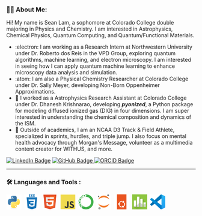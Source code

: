 ### 👨‍🔬 About Me:

Hi! My name is Sean Lam, a sophomore at Colorado College double majoring in Physics and Chemistry. I am interested in Astrophysics, Chemical Physics, Quantum Computing, and Quantum/Functional Materials.

- :electron: I am working as a Research Intern at Northwestern University under Dr. Roberto dos Reis in the VPD Group, exploring quantum algorithms, machine learning, and electron microscopy. I am interested in seeing how I can apply quantum machine learning to enhance microscopy data analysis and simulation.
- :atom: I am also a Physical Chemistry Researcher at Colorado College under Dr. Sally Meyer, developing Non-Born Oppenheimer Approximations.
- :telescope: I worked as a Astrophysics Research Assistant at Colorado College under Dr. Dhanesh Krishnarao, developing <i><b>pyonized</b></i>, a Python package for modeling diffused ionized gas (DIG) in four dimensions. I am super interested in understanding the chemical composition and dynamics of the ISM.
- :running_shirt_with_sash: Outside of academics, I am an NCAA D3 Track & Field Athlete, specialized in sprints, hurdles, and triple jump. I also focus on mental health advocacy through Morgan's Message, volunteer as a multimedia content creator for WITHUS, and more.

<div id="badges">
  <a href="https://www.linkedin.com/in/sean-d-lam/">
    <img src="https://img.shields.io/badge/LinkedIn-blue?style=for-the-badge&logo=linkedin&logoColor=white" alt="LinkedIn Badge"/></a>
  <a href="https://www.github.com/seanthelam/">
    <img src="https://img.shields.io/badge/GitHub-black?style=for-the-badge&logo=github&logoColor=white" alt="GitHub Badge"/>
  </a>
  <a href="https://orcid.org/0009-0009-6546-3501/">
    <img src="https://img.shields.io/badge/orcid-green?style=for-the-badge&logo=orcid&logoColor=white" alt="ORCID Badge"/>
  </a>
</div>

---

### :hammer_and_wrench: Languages and Tools :
<div>
  <img src="https://github.com/devicons/devicon/blob/master/icons/python/python-original.svg" title="Python" alt="Python" width="40" height="40"/>&nbsp;
  <img src="https://github.com/devicons/devicon/blob/master/icons/css3/css3-plain-wordmark.svg"  title="CSS3" alt="CSS" width="40" height="40"/>&nbsp;
  <img src="https://github.com/devicons/devicon/blob/master/icons/html5/html5-original.svg" title="HTML5" alt="HTML" width="40" height="40"/>&nbsp;
  <img src="https://github.com/devicons/devicon/blob/master/icons/javascript/javascript-original.svg" title="JavaScript" alt="JavaScript" width="40" height="40"/>&nbsp;
  <img src="https://github.com/devicons/devicon/blob/master/icons/anaconda/anaconda-original.svg" title="Anaconda" alt="Anaconda" width="40" height="40"/>&nbsp;
  <img src="https://github.com/devicons/devicon/blob/master/icons/jupyter/jupyter-original.svg" title="Jupyter Notebook" alt="Jupyter" width="40" height="40"/>&nbsp;
  <img src="https://github.com/devicons/devicon/blob/master/icons/ubuntu/ubuntu-original.svg" title="Ubuntu" alt="Ubuntu" width="40" height="40"/>&nbsp;
  <img src="https://github.com/devicons/devicon/blob/master/icons/minitab/minitab-original.svg" title="Minitab" alt="Minitab" width="40" height="40"/>&nbsp;
  <img src="https://github.com/devicons/devicon/blob/master/icons/vscode/vscode-original.svg" title="VSCode" alt="VSC" width="40" height="40"/>&nbsp;
</div>
